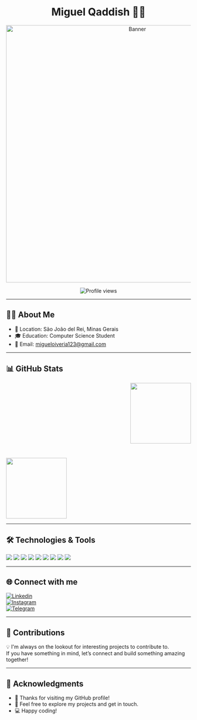 <h1 align="center"> Miguel Qaddish 🧑‍💻 </h1>

<p align="center">
  <img src="https://static.wixstatic.com/media/9adcc5_38347e344ecd41d8822e6576c99e55e3~mv2.gif" alt="Banner" width="700"/>
</p>

<p align="center">
  <img src="https://komarev.com/ghpvc/?username=Qaddish&color=blue" alt="Profile views"/>
</p>

---

## 👨‍💻 About Me  
- 📍 Location: São João del Rei, Minas Gerais  
- 🎓 Education: Computer Science Student  
- 📧 Email: [migueloiveria123@gmail.com](mailto:migueloiveria123@gmail.com)  

---

## 📊 GitHub Stats  

<p align="right">
  <img src="https://github-readme-stats.vercel.app/api?username=Qaddish&show_icons=true&theme=radical" height="165"/>
  <h1> </h1>
  <img src="https://github-readme-stats.vercel.app/api/top-langs/?username=Qaddish&layout=compact&theme=radical" height="165"/>
</p>

---

## 🛠️ Technologies & Tools  

<p>
  <img src="https://img.shields.io/badge/-Python-333?style=for-the-badge&logo=python"/>
  <img src="https://img.shields.io/badge/-JavaScript-333?style=for-the-badge&logo=javascript"/>
  <img src="https://img.shields.io/badge/-Java-333?style=for-the-badge&logo=java"/>
  <img src="https://img.shields.io/badge/-C++-333?style=for-the-badge&logo=cplusplus"/>
  <img src="https://img.shields.io/badge/-HTML5-333?style=for-the-badge&logo=html5"/>
  <img src="https://img.shields.io/badge/-CSS3-333?style=for-the-badge&logo=css3"/>
  <img src="https://img.shields.io/badge/-Linux-333?style=for-the-badge&logo=linux"/>
  <img src="https://img.shields.io/badge/-Git-333?style=for-the-badge&logo=git"/>
  <img src="https://img.shields.io/badge/-Docker-333?style=for-the-badge&logo=docker"/>
</p>

---

## 🌐 Connect with me  

[![Linkedin](https://img.shields.io/badge/-LinkedIn-blue?style=for-the-badge&logo=linkedin)](https://linkedin.com/in/miguel_qaddish)  
[![Instagram](https://img.shields.io/badge/-Instagram-pink?style=for-the-badge&logo=instagram)](https://instagram.com/miguel_qaddish)  
[![Telegram](https://img.shields.io/badge/-Telegram-blue?style=for-the-badge&logo=telegram)](https://t.me/miguel_qaddish)    

---

## 🤝 Contributions  

💡 I'm always on the lookout for interesting projects to contribute to.  
If you have something in mind, let’s connect and build something amazing together!  

---

## 🙌 Acknowledgments  

- 🙏 Thanks for visiting my GitHub profile!  
- 🎯 Feel free to explore my projects and get in touch.  
- 💻 Happy coding!  




















<!--

## Hi there 👋
![GitHub Stats](https://github-readme-stats.vercel.app/api?username=Qaddish&show_icons=true&theme=radical)

![Top Langs](https://github-readme-stats.vercel.app/api/top-langs/?username=Qaddish&layout=compact&theme=radical)


<!--
![Banner](https://link-da-sua-imagem-ou-gif.gif)
<!--
[![Linkedin](https://img.shields.io/badge/-LinkedIn-blue?style=for-the-badge&logo=linkedin)](https://linkedin.com/in/miguel_qaddish)
[![Instagram](https://img.shields.io/badge/-Instagram-pink?style=for-the-badge&logo=instagram)](https://instagram.com/miguel_qaddish)


















**Qaddish/Qaddish** is a ✨ _special_ ✨ repository because its `README.md` (this file) appears on your GitHub profile.

Here are some ideas to get you started:

- 🔭 I’m currently working on ...
- 🌱 I’m currently learning ...
- 👯 I’m looking to collaborate on ...
- 🤔 I’m looking for help with ...
- 💬 Ask me about ...
- 📫 How to reach me: ...
- 😄 Pronouns: ...
- ⚡ Fun fact: ...
-->
